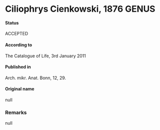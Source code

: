 Ciliophrys Cienkowski, 1876 GENUS
=======

#### Status
ACCEPTED

#### According to
The Catalogue of Life, 3rd January 2011

#### Published in
Arch. mikr. Anat. Bonn, 12, 29.

#### Original name
null

### Remarks
null